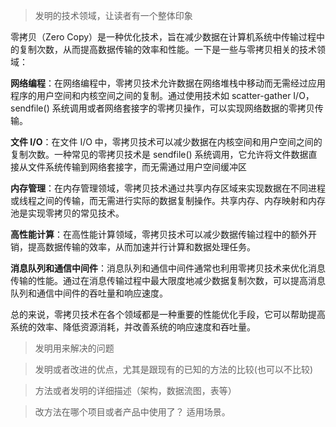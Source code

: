 



> 发明的技术领域，让读者有一个整体印象

零拷贝（Zero Copy）是一种优化技术，旨在减少数据在计算机系统中传输过程中的复制次数，从而提高数据传输的效率和性能。一下是一些与零拷贝相关的技术领域：

**网络编程**：在网络编程中，零拷贝技术允许数据在网络堆栈中移动而无需经过应用程序的用户空间和内核空间之间的复制。通过使用技术如 scatter-gather I/O，sendfile() 系统调用或者网络套接字的零拷贝操作，可以实现网络数据的零拷贝传输。

**文件 I/O**：在文件 I/O 中，零拷贝技术可以减少数据在内核空间和用户空间之间的复制次数。一种常见的零拷贝技术是 sendfile() 系统调用，它允许将文件数据直接从文件系统传输到网络套接字，而无需通过用户空间缓冲区

**内存管理**：在内存管理领域，零拷贝技术通过共享内存区域来实现数据在不同进程或线程之间的传输，而无需进行实际的数据复制操作。共享内存、内存映射和内存池是实现零拷贝的常见技术。

**高性能计算**：在高性能计算领域，零拷贝技术可以减少数据传输过程中的额外开销，提高数据传输的效率，从而加速并行计算和数据处理任务。

**消息队列和通信中间件**：消息队列和通信中间件通常也利用零拷贝技术来优化消息传输的性能。通过在消息传输过程中最大限度地减少数据复制次数，可以提高消息队列和通信中间件的吞吐量和响应速度。

总的来说，零拷贝技术在各个领域都是一种重要的性能优化手段，它可以帮助提高系统的效率、降低资源消耗，并改善系统的响应速度和吞吐量。



> 发明用来解决的问题





> 发明或者改进的优点，尤其是跟现有的已知的方法的比较(也可以不比较)





> 方法或者发明的详细描述（架构，数据流图，表等）






> 改方法在哪个项目或者产品中使用了？ 适用场景。



